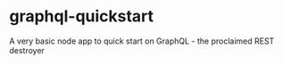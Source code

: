 # graphql-quickstart
A very basic node app to quick start on GraphQL - the proclaimed REST destroyer
